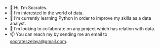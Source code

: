 - 👋 Hi, I’m Socrates.
- 👀 I’m interested in the world of data.
- 🌱 I’m currently learning Python in order to improve my skills as a data analyst.
- 💞️ I’m looking to collaborate on any project which has relation with data.
- 📫 You can reach my by sending me an email to socrateszelaya@gmail.com.

<!---
Socrates-sz/Socrates-sz is a ✨ special ✨ repository because its `README.md` (this file) appears on your GitHub profile.
You can click the Preview link to take a look at your changes.
--->
